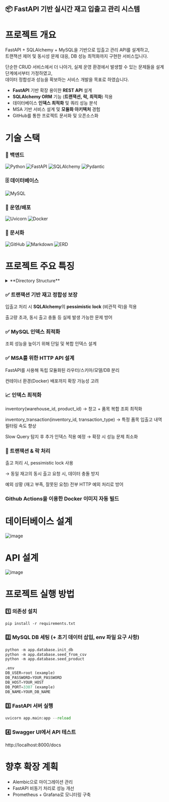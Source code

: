 ## 📦 FastAPI 기반 실시간 재고 입출고 관리 시스템

# 프로젝트 개요
FastAPI + SQLAlchemy + MySQL을 기반으로 입출고 관리 API를 설계하고, <br>
트랜잭션 제어 및 동시성 문제 대응, DB 성능 최적화까지 구현한 서비스입니다. <br>

단순한 CRUD 서비스에서 더 나아가, 실제 운영 환경에서 발생할 수 있는 문제들을 설계 단계에서부터 가정하였고,<br>
데이터 정합성과 성능을 확보하는 서비스 개발을 목표로 하였습니다. <br>

- **FastAPI** 기반 확장 용이한 **REST API** 설계
- **SQLAlchemy ORM** 기능 (**트랜잭션, 락, 최적화**) 적용
- 데이터베이스 **인덱스 최적화** 및 쿼리 성능 분석
- MSA 기반 서비스 설계 및 **모듈화 아키텍처** 경험
- GitHub를 통한 프로젝트 문서화 및 오픈소스화

# 기술 스택

### 🔧 백엔드
![Python](https://img.shields.io/badge/python-3776AB?style=for-the-badge&logo=python&logoColor=white)
![FastAPI](https://img.shields.io/badge/fastapi-009688?style=for-the-badge&logo=fastapi&logoColor=white)
![SQLAlchemy](https://img.shields.io/badge/sqlalchemy-CA5040?style=for-the-badge&logo=sqlalchemy&logoColor=white)
![Pydantic](https://img.shields.io/badge/pydantic-009688?style=for-the-badge)

### 🗄️ 데이터베이스
![MySQL](https://img.shields.io/badge/mysql-4479A1?style=for-the-badge&logo=mysql&logoColor=white)

### 🚀 운영/배포
![Uvicorn](https://img.shields.io/badge/uvicorn-111111?style=for-the-badge)
![Docker](https://img.shields.io/badge/docker-2496ED?style=for-the-badge&logo=docker&logoColor=white)

### 📝 문서화
![GitHub](https://img.shields.io/badge/github-181717?style=for-the-badge&logo=github&logoColor=white)
![Markdown](https://img.shields.io/badge/markdown-000000?style=for-the-badge&logo=markdown&logoColor=white)
![ERD](https://img.shields.io/badge/ERD%20Diagram-FF6F61?style=for-the-badge)


# 프로젝트 주요 특징
<details>
<summary> **Directory Structure** </summary>
📦app <br>
 ┣ 📂core <br>
 ┃ ┗ 📜base.py <br>
 ┣ 📂database <br>
 ┃ ┣ 📂seed_data <br>
 ┃ ┃ ┣ 📜logistics.csv <br>
 ┃ ┃ ┗ 📜warehouse.csv <br>
 ┃ ┣ 📜config.py <br>
 ┃ ┣ 📜init_db.py <br>
 ┃ ┣ 📜seed_from_csv.py <br>
 ┃ ┣ 📜seed_product.py <br>
 ┃ ┗ 📜session.py <br>
 ┣ 📂models <br>
 ┃ ┣ 📜inventory.py <br>
 ┃ ┣ 📜inventory_transaction.py <br>
 ┃ ┣ 📜product.py <br>
 ┃ ┣ 📜warehouse.py <br>
 ┃ ┗ 📜__init__.py <br>
 ┣ 📂routers <br>
 ┃ ┣ 📜inventory_router.py <br>
 ┃ ┣ 📜inventory_transaction.py <br>
 ┃ ┗ 📜warehouse.py <br>
 ┣ 📂schemas <br>
 ┃ ┣ 📜inventory_schema.py <br>
 ┃ ┣ 📜inventory_transaction.py <br>
 ┃ ┣ 📜product.py <br>
 ┃ ┗ 📜warehouse.py <br>
 ┃ <br>
 ┗ 📜main.py <br>
</details>

### ✅ 트랜잭션 기반 재고 정합성 보장

입출고 처리 시 **SQLAlchemy**의 **pessimistic lock** (비관적 락)을 적용

출고량 초과, 동시 출고 충돌 등 실제 발생 가능한 문제 방어

### ✅ MySQL 인덱스 최적화

조회 성능을 높이기 위해 단일 및 복합 인덱스 설계

### ✅ MSA를 위한 HTTP API 설계

FastAPI를 사용해 독립 모듈화된 라우터/스키마/모델/DB 분리

컨테이너 환경(Docker) 배포까지 확장 가능성 고려

### 📈 인덱스 최적화

inventory(warehouse_id, product_id) → 창고 + 품목 복합 조회 최적화

inventory_transaction(inventory_id, transaction_type) → 특정 품목 입출고 내역 필터링 속도 향상

Slow Query 탐지 후 추가 인덱스 적용 예정 → 확장 시 성능 문제 최소화

### 🔐 트랜잭션 & 락 처리

출고 처리 시, pessimistic lock 사용

→ 동일 재고의 동시 출고 요청 시, 데이터 충돌 방지

예외 상황 (재고 부족, 잘못된 요청) 전부 HTTP 예외 처리로 방어

### Github Actions을 이용한 Docker 이미지 자동 빌드


# 데이터베이스 설계
![image](https://github.com/user-attachments/assets/ffa0d13e-3198-46e3-83a8-f0544ae00c4a)

# API 설계
![image](https://github.com/user-attachments/assets/386fdc68-730f-4d43-9b73-95b57d46b8ac)

#  프로젝트 실행 방법
### 1️⃣ 의존성 설치
```
pip install -r requirements.txt
```

### 2️⃣ MySQL DB 세팅 (+ 초기 데이터 삽입, env 파일 요구 사항)
```python
python -m app.database.init_db
python -m app.database.seed_from_csv
python -m app.database.seed_product
```
```sql
.env
DB_USER=root (example)
DB_PASSWORD=YOUR_PASSWORD
DB_HOST=YOUR_HOST
DB_PORT=3307 (example)
DB_NAME=YOUR_DB_NAME
```

### 3️⃣ FastAPI 서버 실행
```python
uvicorn app.main:app --reload
```

### 4️⃣ Swagger UI에서 API 테스트
http://localhost:8000/docs

# 향후 확장 계획
- Alembic으로 마이그레이션 관리
- FastAPI 비동기 처리로 성능 개선
- Prometheus + Grafana로 모니터링 구축
